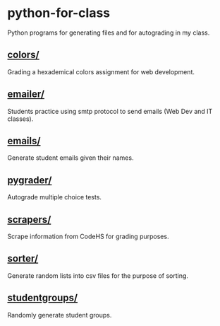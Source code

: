 # python-for-class
Python programs for generating files and for autograding in my class.

## [colors/](colors)
Grading a hexademical colors assignment for web development.

## [emailer/](emailer)
Students practice using smtp protocol to send emails (Web Dev and IT classes).

## [emails/](emails)
Generate student emails given their names.

## [pygrader/](pygrader)
Autograde multiple choice tests.

## [scrapers/](scrapers)
Scrape information from CodeHS for grading purposes.

## [sorter/](sorter)
Generate random lists into csv files for the purpose of sorting.

## [studentgroups/](studentgroups)
Randomly generate student groups.
